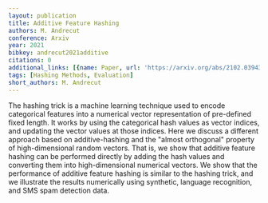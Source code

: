 ```yaml
---
layout: publication
title: Additive Feature Hashing
authors: M. Andrecut
conference: Arxiv
year: 2021
bibkey: andrecut2021additive
citations: 0
additional_links: [{name: Paper, url: 'https://arxiv.org/abs/2102.03943'}]
tags: [Hashing Methods, Evaluation]
short_authors: M. Andrecut
---
```

The hashing trick is a machine learning technique used to encode categorical
features into a numerical vector representation of pre-defined fixed length. It
works by using the categorical hash values as vector indices, and updating the
vector values at those indices. Here we discuss a different approach based on
additive-hashing and the "almost orthogonal" property of high-dimensional
random vectors. That is, we show that additive feature hashing can be performed
directly by adding the hash values and converting them into high-dimensional
numerical vectors. We show that the performance of additive feature hashing is
similar to the hashing trick, and we illustrate the results numerically using
synthetic, language recognition, and SMS spam detection data.